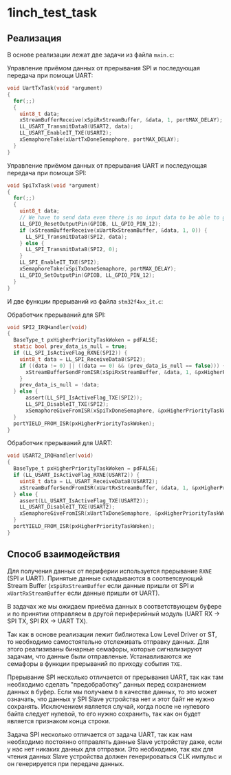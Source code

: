 # 1inch_test_task
## Реализация
В основе реализации лежат две задачи из файла `main.c`:

Управление приёмом данных от прерывания SPI и последующая передача при помощи UART:
```c
void UartTxTask(void *argument)
{
  for(;;)
  {
    uint8_t data;
    xStreamBufferReceive(xSpiRxStreamBuffer, &data, 1, portMAX_DELAY);
    LL_USART_TransmitData8(USART2, data);
    LL_USART_EnableIT_TXE(USART2);
    xSemaphoreTake(xUartTxDoneSemaphore, portMAX_DELAY);
  }
}
```

Управление приёмом данных от прерывания UART и последующая передача при помощи SPI:
```c
void SpiTxTask(void *argument)
{
  for(;;)
  {
    uint8_t data;
    // We have to send data even there is no input data to be able to get data from SPI slave
    LL_GPIO_ResetOutputPin(GPIOB, LL_GPIO_PIN_12);
    if (xStreamBufferReceive(xUartRxStreamBuffer, &data, 1, 0)) {
      LL_SPI_TransmitData8(SPI2, data);
    } else {
      LL_SPI_TransmitData8(SPI2, 0);
    }
    LL_SPI_EnableIT_TXE(SPI2);
    xSemaphoreTake(xSpiTxDoneSemaphore, portMAX_DELAY);
    LL_GPIO_SetOutputPin(GPIOB, LL_GPIO_PIN_12);
  }
}
```

И две функции прерываний из файла `stm32f4xx_it.c`:

Обработчик прерываний для SPI:
```c
void SPI2_IRQHandler(void)
{
  BaseType_t pxHigherPriorityTaskWoken = pdFALSE;
  static bool prev_data_is_null = true;
  if (LL_SPI_IsActiveFlag_RXNE(SPI2)) {
    uint8_t data = LL_SPI_ReceiveData8(SPI2);
    if ((data != 0) || ((data == 0) && (prev_data_is_null == false))) {
      xStreamBufferSendFromISR(xSpiRxStreamBuffer, &data, 1, &pxHigherPriorityTaskWoken);
    }
    prev_data_is_null = !data;
  } else {
	  assert(LL_SPI_IsActiveFlag_TXE(SPI2));
	  LL_SPI_DisableIT_TXE(SPI2);
	  xSemaphoreGiveFromISR(xSpiTxDoneSemaphore, &pxHigherPriorityTaskWoken);
  }
  portYIELD_FROM_ISR(pxHigherPriorityTaskWoken);
}
```
Обработчик прерываний для UART:
```c
void USART2_IRQHandler(void)
{
  BaseType_t pxHigherPriorityTaskWoken = pdFALSE;
  if (LL_USART_IsActiveFlag_RXNE(USART2)) {
    uint8_t data = LL_USART_ReceiveData8(USART2);
    xStreamBufferSendFromISR(xUartRxStreamBuffer, &data, 1, &pxHigherPriorityTaskWoken);
  } else {
    assert(LL_USART_IsActiveFlag_TXE(USART2));
    LL_USART_DisableIT_TXE(USART2);
    xSemaphoreGiveFromISR(xUartTxDoneSemaphore, &pxHigherPriorityTaskWoken);
  }
  portYIELD_FROM_ISR(pxHigherPriorityTaskWoken);
}
```
## Способ взаимодействия
Для получения данных от периферии используется прерывание `RXNE` (SPI и UART). Принятые данные складываются в соответсвующий Stream Buffer (`xSpiRxStreamBuffer` если данные пришли от SPI и `xUartRxStreamBuffer` если данные пришли от UART).

В задачах же мы ожидаем приеёма данных в соответствующем буфере и по принятии отправляем в другой периферийный модуль (UART RX -> SPI TX, SPI RX -> UART TX).

Так как в основе реализации лежит библиотека Low Level Driver от ST, то необходимо самостоятельно отслеживать отправку данных. Для этого реализиваны бинарные семафоры, которые сигнализируют задачам, что данные были отправленые. Устанавливаются же семафоры в функции прерываний по приходу события `TXE`.

Прерывание SPI несколько отличается от прерывания UART, так как там необходимо сделать "предобработку" данных перед сохранением данных в буфер. Если мы получаем `0` в качестве данных, то это может означать, что данных у SPI Slave устройства нет и этот байт не нужно сохранять. Исключением является случай, когда после не нулевого байта следует нулевой, то его нужно сохранить, так как он будет является признаком конца строки.

Задача SPI несколько отличается от задача UART, так как нам необходимо постоянно отправлять данные Slave устройству даже, если у нас нет никаких данных для отправки. Это необходимо, так как для чтения данных Slave устройства должен генерироваться CLK импульс и он генерируется при передаче данных.  
